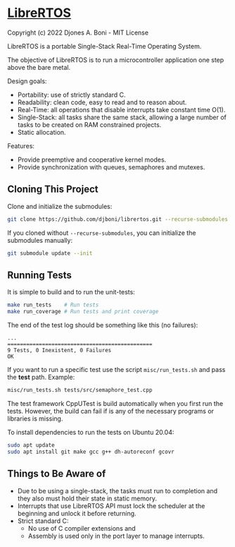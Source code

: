 # [LibreRTOS](https://github.com/djboni/librertos)

Copyright (c) 2022 Djones A. Boni - MIT License

LibreRTOS is a portable Single-Stack Real-Time Operating System.

The objective of LibreRTOS is to run a microcontroller application one step
above the bare metal.

Design goals:

- Portability: use of strictly standard C.
- Readability: clean code, easy to read and to reason about.
- Real-Time: all operations that disable interrupts take constant time O(1).
- Single-Stack: all tasks share the same stack, allowing a large number of
  tasks to be created on RAM constrained projects.
- Static allocation.

Features:

- Provide preemptive and cooperative kernel modes.
- Provide synchronization with queues, semaphores and mutexes.

## Cloning This Project

Clone and initialize the submodules:

```sh
git clone https://github.com/djboni/librertos.git --recurse-submodules
```

If you cloned without `--recurse-submodules`, you can initialize the submodules
manually:

```sh
git submodule update --init
```

## Running Tests

It is simple to build and to run the unit-tests:

```sh
make run_tests    # Run tests
make run_coverage # Run tests and print coverage
```

The end of the test log should be something like this (no failures):

```
...
==============================================
9 Tests, 0 Inexistent, 0 Failures
OK
```

If you want to run a specific test use the script `misc/run_tests.sh` and pass
the **test** path. Example:

```sh
misc/run_tests.sh tests/src/semaphore_test.cpp
```

The test framework CppUTest is build automatically when you first run the tests.
However, the build can fail if is any of the necessary programs or libraries is
missing.

To install dependencies to run the tests on Ubuntu 20.04:

```sh
sudo apt update
sudo apt install git make gcc g++ dh-autoreconf gcovr
```

## Things to Be Aware of

- Due to be using a single-stack, the tasks must run to completion and they also
  must hold their state in static memory.
- Interrupts that use LibreRTOS API must lock the scheduler at the beginning and
  unlock it before returning.
- Strict standard C:
  - No use of C compiler extensions and
  - Assembly is used only in the port layer to manage interrupts.
